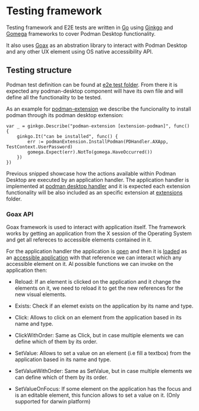 # Testing framework

Testing framework and E2E tests are written in [Go](https://go.dev/) using [Ginkgo](https://onsi.github.io/ginkgo/) and [Gomega](https://onsi.github.io/gomega/) frameworks to cover Podman Desktop functionality.

It also uses [Goax](https://github.com/adrianriobo/goax) as an abstration library to interact with Podman Desktop and any other UX element using OS native accessibility API.

## Testing structure

Podman test definition can be found at [e2e test folder](./../test/e2e/e2e_podman/). From there it is expected any podman-desktop component will have its own file and will define all the functionality to be tested.  

As an example for [podman-extension](./../test/e2e/e2e_podman/podman-extension_test.go) we describe the funcionality to install podman through its podman desktop extension:

```golang
var _ = ginkgo.Describe("podman-extension [extension-podman]", func() {
    ginkgo.It("can be installed", func() {
        err := podmanExtension.InstallPodman(PDHandler.AXApp, TestContext.UserPassword)
        gomega.Expect(err).NotTo(gomega.HaveOccurred())
    })
})

```

Previous snipped showcase how the actions available within Podman Desktop are executed by an application handler. The application handler is implemented at [podman desktop handler](./../test/extended/podman-desktop/) and it is expected each extension functionality will be also included as an specific extension at [extensions](./../test/extended/podman-desktop/extension/) folder.

### Goax API

Goax framework is used to interact with application itself. The framework works by getting an application from the X session of the Operating System and get all refereces to accessible elements contained in it.  

For the application handler the application is [open](./../test/extended/podman-desktop/podman-desktop.go#L30) and then it is [loaded]((./../test/extended/podman-desktop/podman-desktop.go#L35)) as an [accessible application](https://github.com/adrianriobo/goax/blob/main/pkg/goax/axapp/axapp.go) with that reference we can interact which any accessible element on it. Al possible functions we can invoke on the application then:

* Reload: If an element is clicked on the application and it change the elements on it, we need to reload it to get the new references for the new visual elements.  
  
* Exists: Check if an elemet exists on the application by its name and type.  

* Click: Allows to click on an element from the application based in its name and type.

* ClickWithOrder: Same as Click, but in case multiple elements we can define which of them by its order.

* SetValue: Allows to set a value on an element (i.e fill a textbox) from the application based in its name and type.

* SetValueWithOrder: Same as SetValue, but in case multiple elements we can define which of them by its order.

* SetValueOnFocus: If some element on the application has the focus and is an editable element, this funcion allows to set a value on it. (Only supported for darwin platform)
